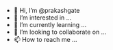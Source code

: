 - 👋 Hi, I’m @prakashgate
- 👀 I’m interested in ...
- 🌱 I’m currently learning ...
- 💞️ I’m looking to collaborate on ...
- 📫 How to reach me ...

<!---
prakashgate/prakashgate is a ✨ special ✨ repository because its `README.md` (this file) appears on your GitHub profile.
You can click the Preview link to take a look at your changes.
--->

